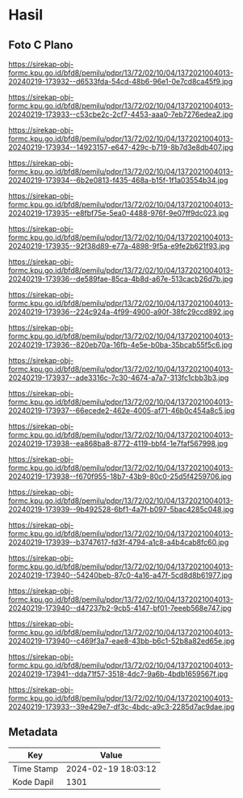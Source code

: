 # Hasil

## Foto C Plano

https://sirekap-obj-formc.kpu.go.id/bfd8/pemilu/pdpr/13/72/02/10/04/1372021004013-20240219-173932--d6533fda-54cd-48b6-96e1-0e7cd8ca45f9.jpg

https://sirekap-obj-formc.kpu.go.id/bfd8/pemilu/pdpr/13/72/02/10/04/1372021004013-20240219-173933--c53cbe2c-2cf7-4453-aaa0-7eb7276edea2.jpg

https://sirekap-obj-formc.kpu.go.id/bfd8/pemilu/pdpr/13/72/02/10/04/1372021004013-20240219-173934--14923157-e647-429c-b719-8b7d3e8db407.jpg

https://sirekap-obj-formc.kpu.go.id/bfd8/pemilu/pdpr/13/72/02/10/04/1372021004013-20240219-173934--6b2e0813-f435-468a-b15f-1f1a03554b34.jpg

https://sirekap-obj-formc.kpu.go.id/bfd8/pemilu/pdpr/13/72/02/10/04/1372021004013-20240219-173935--e8fbf75e-5ea0-4488-976f-9e07ff9dc023.jpg

https://sirekap-obj-formc.kpu.go.id/bfd8/pemilu/pdpr/13/72/02/10/04/1372021004013-20240219-173935--92f38d89-e77a-4898-9f5a-e9fe2b621f93.jpg

https://sirekap-obj-formc.kpu.go.id/bfd8/pemilu/pdpr/13/72/02/10/04/1372021004013-20240219-173936--de589fae-85ca-4b8d-a67e-513cacb26d7b.jpg

https://sirekap-obj-formc.kpu.go.id/bfd8/pemilu/pdpr/13/72/02/10/04/1372021004013-20240219-173936--224c924a-4f99-4900-a90f-38fc29ccd892.jpg

https://sirekap-obj-formc.kpu.go.id/bfd8/pemilu/pdpr/13/72/02/10/04/1372021004013-20240219-173936--820eb70a-16fb-4e5e-b0ba-35bcab55f5c6.jpg

https://sirekap-obj-formc.kpu.go.id/bfd8/pemilu/pdpr/13/72/02/10/04/1372021004013-20240219-173937--ade3316c-7c30-4674-a7a7-313fc1cbb3b3.jpg

https://sirekap-obj-formc.kpu.go.id/bfd8/pemilu/pdpr/13/72/02/10/04/1372021004013-20240219-173937--66ecede2-462e-4005-af71-46b0c454a8c5.jpg

https://sirekap-obj-formc.kpu.go.id/bfd8/pemilu/pdpr/13/72/02/10/04/1372021004013-20240219-173938--ea868ba8-8772-4119-bbf4-1e7faf567998.jpg

https://sirekap-obj-formc.kpu.go.id/bfd8/pemilu/pdpr/13/72/02/10/04/1372021004013-20240219-173938--f670f955-18b7-43b9-80c0-25d5f4259706.jpg

https://sirekap-obj-formc.kpu.go.id/bfd8/pemilu/pdpr/13/72/02/10/04/1372021004013-20240219-173939--9b492528-6bf1-4a7f-b097-5bac4285c048.jpg

https://sirekap-obj-formc.kpu.go.id/bfd8/pemilu/pdpr/13/72/02/10/04/1372021004013-20240219-173939--b3747617-fd3f-4794-a1c8-a4b4cab8fc60.jpg

https://sirekap-obj-formc.kpu.go.id/bfd8/pemilu/pdpr/13/72/02/10/04/1372021004013-20240219-173940--54240beb-87c0-4a16-a47f-5cd8d8b61977.jpg

https://sirekap-obj-formc.kpu.go.id/bfd8/pemilu/pdpr/13/72/02/10/04/1372021004013-20240219-173940--d47237b2-9cb5-4147-bf01-7eeeb568e747.jpg

https://sirekap-obj-formc.kpu.go.id/bfd8/pemilu/pdpr/13/72/02/10/04/1372021004013-20240219-173940--c469f3a7-eae8-43bb-b6c1-52b8a82ed65e.jpg

https://sirekap-obj-formc.kpu.go.id/bfd8/pemilu/pdpr/13/72/02/10/04/1372021004013-20240219-173941--dda71f57-3518-4dc7-9a6b-4bdb1659567f.jpg

https://sirekap-obj-formc.kpu.go.id/bfd8/pemilu/pdpr/13/72/02/10/04/1372021004013-20240219-173933--39e429e7-df3c-4bdc-a9c3-2285d7ac9dae.jpg


## Metadata

| Key        | Value               |
| ---------- | ------------------- |
| Time Stamp | 2024-02-19 18:03:12 |
| Kode Dapil | 1301                |



